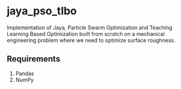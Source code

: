 # jaya_pso_tlbo
Implementation of Jaya, Particle Swarm Optimization and Teaching Learning Based Optimization built from scratch on a mechanical engineering problem where we need to optimize surface roughness. 

## Requirements
1. Pandas
2. NumPy

